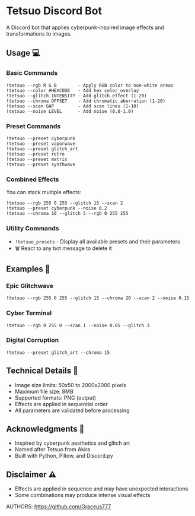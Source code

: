# Tetsuo Discord Bot

A Discord bot that applies cyberpunk-inspired image effects and transformations to images.

## Usage 💻

### Basic Commands
```
!tetsuo --rgb R G B        - Apply RGB color to non-white areas
!tetsuo --color #HEXCODE   - Add hex color overlay
!tetsuo --glitch INTENSITY - Add glitch effect (1-20)
!tetsuo --chroma OFFSET    - Add chromatic aberration (1-20)
!tetsuo --scan GAP         - Add scan lines (1-10)
!tetsuo --noise LEVEL      - Add noise (0.0-1.0)
```

### Preset Commands
```
!tetsuo --preset cyberpunk
!tetsuo --preset vaporwave
!tetsuo --preset glitch_art
!tetsuo --preset retro
!tetsuo --preset matrix
!tetsuo --preset synthwave
```

### Combined Effects
You can stack multiple effects:
```
!tetsuo --rgb 255 0 255 --glitch 15 --scan 2
!tetsuo --preset cyberpunk --noise 0.2
!tetsuo --chroma 10 --glitch 5 --rgb 0 255 255
```

### Utility Commands
- `!tetsuo_presets` - Display all available presets and their parameters
- 🗑️ React to any bot message to delete it

## Examples 🎨

### Epic Glitchwave
```
!tetsuo --rgb 255 0 255 --glitch 15 --chroma 20 --scan 2 --noise 0.15
```

### Cyber Terminal
```
!tetsuo --rgb 0 255 0 --scan 1 --noise 0.05 --glitch 3
```

### Digital Corruption
```
!tetsuo --preset glitch_art --chroma 15
```

## Technical Details 🔧

- Image size limits: 50x50 to 2000x2000 pixels
- Maximum file size: 8MB
- Supported formats: PNG (output)
- Effects are applied in sequential order
- All parameters are validated before processing

## Acknowledgments 🙏

- Inspired by cyberpunk aesthetics and glitch art
- Named after Tetsuo from Akira
- Built with Python, Pillow, and Discord.py

## Disclaimer ⚠️

- Effects are applied in sequence and may have unexpected interactions
- Some combinations may produce intense visual effects



AUTHORS:
https://github.com/Graceus777
